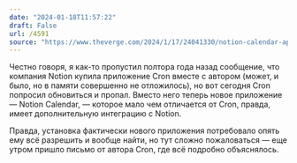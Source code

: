 ```yaml
---
date: "2024-01-18T11:57:22"
draft: False
url: /4591
source: "https://www.theverge.com/2024/1/17/24041330/notion-calendar-app"
---
```


Честно говоря, я как-то пропустил полтора года назад сообщение, что компания Notion купила приложение Cron вместе с автором (может, и было, но в памяти совершенно не отложилось), но вот сегодня Cron попросил обновиться и пропал. Вместо него теперь новое приложение — Notion Calendar, — которое мало чем отличается от Cron, правда, имеет дополнительную интеграцию с Notion. 

Правда, установка фактически нового приложения потребовало опять ему всё разрешить и вообще найти, но тут сложно пожаловаться — еще утром пришло письмо от автора Cron, где всё подробно объяснялось.
